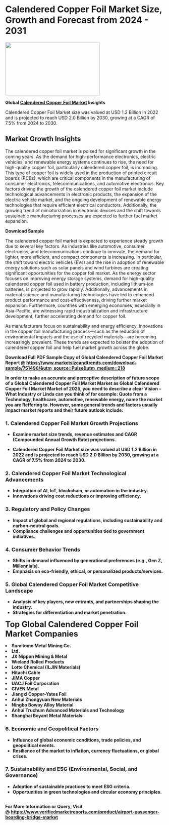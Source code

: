 <H1>Calendered Copper Foil Market Size, Growth and Forecast from 2024 - 2031</H1><img class="aligncenter size-medium wp-image-584254" src="https://thirdeyenews.in/wp-content/uploads/2024/09/Global-Market-Research-300x168.jpeg" alt="" width="300" height="168" /><p><strong>Global&nbsp;<a href="https://www.marketsizeandtrends.com/download-sample/751496/&amp;utm_source=Pulse&amp;utm_medium=218">Calendered Copper Foil Market</a> Insights</strong></p><p>Calendered Copper Foil Market size was valued at USD 1.2 Billion in 2022 and is projected to reach USD 2.0 Billion by 2030, growing at a CAGR of 7.5% from 2024 to 2030.</p><p><h2>Market Growth Insights</h2> <p>The calendered copper foil market is poised for significant growth in the coming years. As the demand for high-performance electronics, electric vehicles, and renewable energy systems continues to rise, the need for high-quality copper foil, particularly calendered copper foil, is increasing. This type of copper foil is widely used in the production of printed circuit boards (PCBs), which are critical components in the manufacturing of consumer electronics, telecommunications, and automotive electronics. Key factors driving the growth of the calendered copper foil market include technological advancements in electronic products, the expansion of the electric vehicle market, and the ongoing development of renewable energy technologies that require efficient electrical conductors. Additionally, the growing trend of miniaturization in electronic devices and the shift towards sustainable manufacturing processes are expected to further fuel market expansion.</p> <p><strong>Download Sample</strong></p> <p>The calendered copper foil market is expected to experience steady growth due to several key factors. As industries like automotive, consumer electronics, and telecommunications continue to innovate, the demand for lighter, more efficient, and compact components is increasing. In particular, the shift toward electric vehicles (EVs) and the rise in adoption of renewable energy solutions such as solar panels and wind turbines are creating significant opportunities for the copper foil market. As the energy sector focuses on improving energy storage systems, demand for high-quality calendered copper foil used in battery production, including lithium-ion batteries, is projected to grow rapidly. Additionally, advancements in material science and manufacturing technologies have led to enhanced product performance and cost-effectiveness, driving further market expansion. Furthermore, countries with emerging economies, especially in Asia-Pacific, are witnessing rapid industrialization and infrastructure development, further accelerating demand for copper foil. <p>As manufacturers focus on sustainability and energy efficiency, innovations in the copper foil manufacturing process—such as the reduction of environmental impacts and the use of recycled materials—are becoming increasingly prevalent. These trends are expected to bolster the adoption of calendered copper foil and help fuel market growth across the globe.</p> <p><strong></p><p><span class=""><strong>Download Full PDF Sample Copy of Global Calendered Copper Foil Market Report</strong> @ <a href="https://www.marketsizeandtrends.com/download-sample/751496/&amp;utm_source=Pulse&amp;utm_medium=218" target="_blank">https://www.marketsizeandtrends.com/download-sample/751496/&amp;utm_source=Pulse&amp;utm_medium=218</a></span></p><p>In order to make an accurate and perceptive description of future scope of a Global&nbsp;Calendered Copper Foil Market Market as Global&nbsp;Calendered Copper Foil Market Market of 2025, you need to describe a clear Vision &ndash; What Industry or Linda can you think of for example: Quote from a Technology, healthcare, automotive, renewable energy, name the market you are Reffering to. However, some general trends and factors usually impact market reports and their future outlook include:</p><h3>1.&nbsp;<strong>Calendered Copper Foil Market Growth Projections</strong></h3><ul><li>Examine market size trends, revenue estimates and CAGR (Compounded Annual Growth Rate) projections.</li><li><p>Calendered Copper Foil Market size was valued at USD 1.2 Billion in 2022 and is projected to reach USD 2.0 Billion by 2030, growing at a CAGR of 7.5% from 2024 to 2030.</p></li></ul><h3>2.&nbsp;<strong>Calendered Copper Foil Market Technological Advancements</strong></h3><ul><li>Integration of AI, IoT, blockchain, or automation in the industry.</li><li>Innovations driving cost reductions or improving efficiency.</li></ul><h3>3.&nbsp;<strong>Regulatory and Policy Changes</strong></h3><ul><li>Impact of global and regional regulations, including sustainability and carbon-neutral goals.</li><li>Compliance challenges and opportunities tied to government initiatives.</li></ul><h3>4.&nbsp;<strong>Consumer Behavior Trends</strong></h3><ul><li>Shifts in demand influenced by generational preferences (e.g., Gen Z, Millennials).</li><li>Emphasis on eco-friendly, ethical, or personalized products/services.</li></ul><h3>5.&nbsp;<strong>Global Calendered Copper Foil Market Competitive Landscape</strong></h3><ul><li>Analysis of key players, new entrants, and partnerships shaping the industry.</li><li>Strategies for differentiation and market penetration.</li></ul><p data-pm-slice="1 1 []"><span style="color: inherit; font-family: inherit; font-size: 25px;">Top Global Calendered Copper Foil Market Companies</span></p><div class="" data-test-id=""><p><li>Sumitomo Metal Mining Co.</li><li> Ltd.</li><li> JX Nippon Mining & Metal</li><li> Wieland Rolled Products</li><li> Lotte Chemical (ILJIN Materials)</li><li> Hitachi Cable</li><li> JIMA Copper</li><li> UACJ Foil Corporation</li><li> CIVEN Metal</li><li> Jiangxi Copper-Yates Foil</li><li> Anhui Zhongyuan New Materials</li><li> Ningbo Boway Alloy Material</li><li> Anhui Truchum Advanced Materials and Technology</li><li> Shanghai Boyant Metal Materials</li></p></div><h3>6.&nbsp;<strong>Economic and Geopolitical Factors</strong></h3><ul><li>Influence of global economic conditions, trade policies, and geopolitical events.</li><li>Resilience of the market to inflation, currency fluctuations, or global crises.</li></ul><h3>7.&nbsp;<strong>Sustainability and ESG (Environmental, Social, and Governance)</strong></h3><ul><li>Adoption of sustainable practices to meet ESG criteria.</li><li>Opportunities in green technologies and circular economy principles.</li></ul><h2><strong style="font-size: 14px;">For More Information or Query, Visit @&nbsp;</strong><a style="background-color: #ffffff; font-size: 14px;" href="https://www.marketsizeandtrends.com/report/calendered-copper-foil-market/" target="_blank">https://www.verifiedmarketreports.com/product/airport-passenger-boarding-bridge-market</a></h2>
